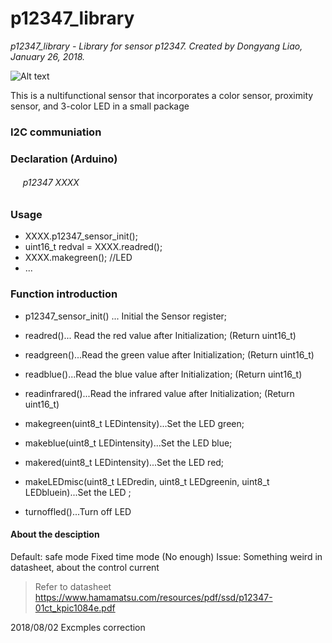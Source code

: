 # p12347_library
*p12347_library - Library for sensor p12347.*
*Created by Dongyang Liao, January 26, 2018.*

![Alt text](https://www.azosensors.com/images/equipments/EquipmentImage_1465.jpg)

This is a nultifunctional sensor that incorporates a color sensor, proximity sensor, and 3-color LED in a small package

### I2C communiation
  
### Declaration (Arduino)

###### &nbsp;&nbsp;&nbsp;&nbsp;   p12347 XXXX

### Usage
*   XXXX.p12347_sensor_init();
*   uint16_t redval = XXXX.readred();
*  	XXXX.makegreen(); //LED
*  	...

### Function introduction
*  p12347_sensor_init() ... Initial the Sensor register;
*  readred()... Read the red value after Initialization; (Return uint16_t)
*  readgreen()...Read the green value after Initialization; (Return uint16_t)
*  readblue()...Read the blue value after Initialization; (Return uint16_t)
*  readinfrared()...Read the infrared value after Initialization; (Return uint16_t)

*  makegreen(uint8_t LEDintensity)...Set the LED green;
*  makeblue(uint8_t LEDintensity)...Set the LED blue;
*  makered(uint8_t LEDintensity)...Set the LED red;
*  makeLEDmisc(uint8_t LEDredin, uint8_t LEDgreenin, uint8_t LEDbluein)...Set the LED ;
*  turnoffled()...Turn off LED

####  About the desciption 
Default: safe mode 
Fixed time mode (No enough)
Issue: Something weird in datasheet, about the control current
> Refer to datasheet https://www.hamamatsu.com/resources/pdf/ssd/p12347-01ct_kpic1084e.pdf


2018/08/02 Excmples correction 
